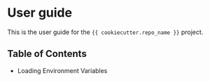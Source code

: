 # User guide

This is the user guide for the `{{ cookiecutter.repo_name }}` project.

## Table of Contents

- Loading Environment Variables